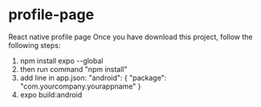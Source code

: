 # profile-page
React native profile page
Once you have download this project, follow the following steps:
1. npm install expo --global
2. then run command "npm install"
3. add line in app.json:
"android": {
      "package": "com.yourcompany.yourappname"
    }
4. expo build:android
